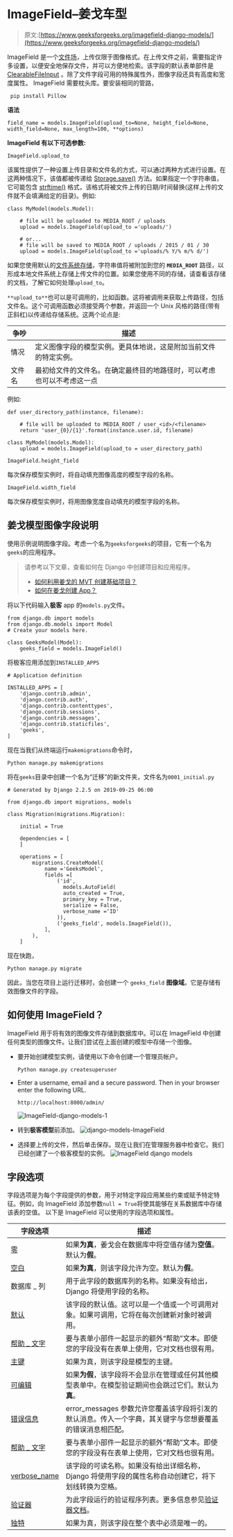 # ImageField–姜戈车型

> 原文:[https://www.geeksforgeeks.org/imagefield-django-models/](https://www.geeksforgeeks.org/imagefield-django-models/)

ImageField 是一个[文件场](https://www.geeksforgeeks.org/filefield-django-models/)，上传仅限于图像格式。在上传文件之前，需要指定许多设置，以便安全地保存文件，并可以方便地检索。该字段的默认表单部件是 [ClearableFileInput](https://docs.djangoproject.com/en/2.2/ref/forms/widgets/#django.forms.ClearableFileInput) 。除了文件字段可用的特殊属性外，图像字段还具有高度和宽度属性。
ImageField 需要枕头库。要安装相同的管路，

```
 pip install Pillow 
```

**语法**

```
field_name = models.ImageField(upload_to=None, height_field=None, width_field=None, max_length=100, **options)
```

**ImageField 有以下可选参数:**

```
ImageField.upload_to
```

该属性提供了一种设置上传目录和文件名的方式，可以通过两种方式进行设置。在这两种情况下，该值都被传递给 [Storage.save()](https://docs.djangoproject.com/en/2.2/ref/files/storage/#django.core.files.storage.Storage.save) 方法。如果指定一个字符串值，它可能包含 [strftime()](https://docs.python.org/3/library/time.html#time.strftime) 格式，该格式将被文件上传的日期/时间替换(这样上传的文件就不会填满给定的目录)。例如:

```
class MyModel(models.Model):

    # file will be uploaded to MEDIA_ROOT / uploads
    upload = models.ImageField(upload_to ='uploads/')

    # or...
    # file will be saved to MEDIA_ROOT / uploads / 2015 / 01 / 30
    upload = models.ImageField(upload_to ='uploads/% Y/% m/% d/')
```

如果您使用默认的[文件系统存储](https://docs.djangoproject.com/en/2.2/ref/files/storage/#django.core.files.storage.FileSystemStorage)，字符串值将被附加到您的 **`MEDIA_ROOT`** 路径，以形成本地文件系统上存储上传文件的位置。如果您使用不同的存储，请查看该存储的文档，了解它如何处理`upload_to`。

`**upload_to**`也可以是可调用的，比如函数。这将被调用来获取上传路径，包括文件名。这个可调用函数必须接受两个参数，并返回一个 Unix 风格的路径(带有正斜杠)以传递给存储系统。这两个论点是:

| 争吵 | 描述 |
| --- | --- |
| 情况 | 定义图像字段的模型实例。更具体地说，这是附加当前文件的特定实例。 |
| 文件名 | 最初给文件的文件名。在确定最终目的地路径时，可以考虑也可以不考虑这一点 |

例如:

```
def user_directory_path(instance, filename):

    # file will be uploaded to MEDIA_ROOT / user_<id>/<filename>
    return 'user_{0}/{1}'.format(instance.user.id, filename)

class MyModel(models.Model):
    upload = models.ImageField(upload_to = user_directory_path)
```

```
ImageField.height_field
```

每次保存模型实例时，将自动填充图像高度的模型字段的名称。

```
ImageField.width_field
```

每次保存模型实例时，将用图像宽度自动填充的模型字段的名称。

## 姜戈模型图像字段说明

使用示例说明图像字段。考虑一个名为`geeksforgeeks`的项目，它有一个名为`geeks`的应用程序。

> 请参考以下文章，查看如何在 Django 中创建项目和应用程序。
> 
> *   [如何利用姜戈的 MVT 创建基础项目？](https://www.geeksforgeeks.org/how-to-create-a-basic-project-using-mvt-in-django/)
> *   [如何在姜戈创建 App？](https://www.geeksforgeeks.org/how-to-create-an-app-in-django/)

将以下代码输入**极客** app 的`models.py`文件。

```
from django.db import models
from django.db.models import Model
# Create your models here.

class GeeksModel(Model):
    geeks_field = models.ImageField()
```

将极客应用添加到`INSTALLED_APPS`

```
# Application definition

INSTALLED_APPS = [
    'django.contrib.admin',
    'django.contrib.auth',
    'django.contrib.contenttypes',
    'django.contrib.sessions',
    'django.contrib.messages',
    'django.contrib.staticfiles',
    'geeks',
]
```

现在当我们从终端运行`makemigrations`命令时，

```
Python manage.py makemigrations
```

将在`geeks`目录中创建一个名为“迁移”的新文件夹，文件名为`0001_initial.py`

```
# Generated by Django 2.2.5 on 2019-09-25 06:00

from django.db import migrations, models

class Migration(migrations.Migration):

    initial = True

    dependencies = [
    ]

    operations = [
        migrations.CreateModel(
            name ='GeeksModel',
            fields =[
                ('id', 
                  models.AutoField(
                  auto_created = True,
                  primary_key = True,
                  serialize = False, 
                  verbose_name ='ID'
                )),
                ('geeks_field', models.ImageField()),
            ],
        ),
    ]
```

现在快跑，

```
Python manage.py migrate
```

因此，当您在项目上运行迁移时，会创建一个 `geeks_field` **图像域**。它是存储有效图像文件的字段。

## 如何使用 ImageField？

ImageField 用于将有效的图像文件存储到数据库中。可以在 ImageField 中创建任何类型的图像文件。让我们尝试在上面创建的模型中存储一个图像。

*   要开始创建模型实例，请使用以下命令创建一个管理员帐户。

    ```
    Python manage.py createsuperuser
    ```

*   Enter a username, email and a secure password. Then in your browser enter the following URL.

    ```
    http://localhost:8000/admin/
    ```

    ![ImageField-django-models-1](img/947b5614fb44c2730b033ca928cc4e7f.png)

*   转到**极客模型**前添加。
    ![django-models-ImageField](img/de1c87d2e4f124e3d5ec679780962fb4.png)
*   选择要上传的文件，然后单击保存。现在让我们在管理服务器中检查它。我们已经创建了一个极客模型的实例。
    ![ImageField django models](img/79baad904a3f793b5e07a71b1ecb1926.png)

## 字段选项

字段选项是为每个字段提供的参数，用于对特定字段应用某些约束或赋予特定特征。例如，向 ImageField 添加参数`null = True`将使其能够在关系数据库中存储该表的空值。
以下是 ImageField 可以使用的字段选项和属性。

| 字段选项 | 描述 |
| --- | --- |
| [零](https://www.geeksforgeeks.org/nulltrue-django-built-in-field-validation/) | 如果**为真**，姜戈会在数据库中将空值存储为**空值**。默认为**假**。 |
| [空白](https://www.geeksforgeeks.org/blanktrue-django-built-in-field-validation/) | 如果**为真**，则该字段允许为空。默认为**假**。 |
| 数据库 _ 列 | 用于此字段的数据库列的名称。如果没有给出，Django 将使用字段的名称。 |
| [默认](https://www.geeksforgeeks.org/default-django-built-in-field-validation/) | 该字段的默认值。这可以是一个值或一个可调用对象。如果可调用，它将在每次创建新对象时被调用。 |
| [帮助 _ 文字](https://www.geeksforgeeks.org/help_text-django-built-in-field-validation/) | 要与表单小部件一起显示的额外“帮助”文本。即使您的字段没有在表单上使用，它对文档也很有用。 |
| [主键](https://www.geeksforgeeks.org/primary_key-django-built-in-field-validation/) | 如果为真，则该字段是模型的主键。 |
| [可编辑](https://www.geeksforgeeks.org/editablefalse-django-built-in-field-validation/) | 如果**为假**，该字段将不会显示在管理或任何其他模型表单中。在模型验证期间也会跳过它们。默认为**真**。 |
| [错误信息](https://www.geeksforgeeks.org/error_messages-django-built-in-field-validation/) | error_messages 参数允许您覆盖该字段将引发的默认消息。传入一个字典，其关键字与您想要覆盖的错误消息相匹配。 |
| [帮助 _ 文字](https://www.geeksforgeeks.org/help_text-django-built-in-field-validation/) | 要与表单小部件一起显示的额外“帮助”文本。即使您的字段没有在表单上使用，它对文档也很有用。 |
| [verbose_name](https://www.geeksforgeeks.org/verbose_name-django-built-in-field-validation/) | 该字段的可读名称。如果没有给出详细名称，Django 将使用字段的属性名称自动创建它，将下划线转换为空格。 |
| [验证器](https://www.geeksforgeeks.org/custom-field-validations-in-django-models/) | 为此字段运行的验证程序列表。更多信息参见[验证器文档](https://docs.djangoproject.com/en/2.2/ref/validators/)。 |
| [独特](https://www.geeksforgeeks.org/uniquetrue-django-built-in-field-validation/) | 如果为真，则该字段在整个表中必须是唯一的。 |
